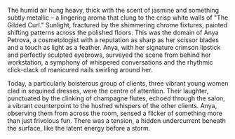 The humid air hung heavy, thick with the scent of jasmine and something subtly metallic – a lingering aroma that clung to the crisp white walls of "The Gilded Curl."  Sunlight, fractured by the shimmering chrome fixtures, painted shifting patterns across the polished floors.  This was the domain of  Anya Petrova, a cosmetologist with a reputation as sharp as her scissor blades and a touch as light as a feather.  Anya, with her signature crimson lipstick and perfectly sculpted eyebrows, surveyed the scene from behind her workstation, a symphony of whispered conversations and the rhythmic click-clack of manicured nails swirling around her.

Today, a particularly boisterous group of clients, three vibrant young women clad in sequined dresses, were the centre of attention.  Their laughter, punctuated by the clinking of champagne flutes, echoed through the salon, a vibrant counterpoint to the hushed whispers of the other clients.  Anya, observing them from across the room, sensed a flicker of something more than just frivolous fun.  There was a tension, a hidden undercurrent beneath the surface, like the latent energy before a storm.
